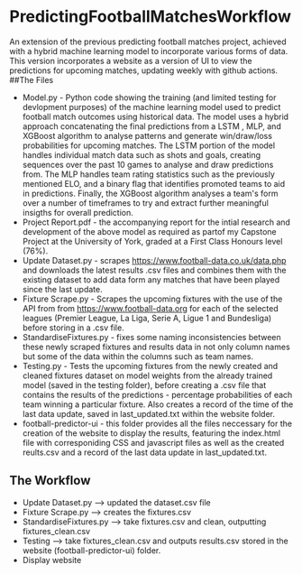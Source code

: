 # PredictingFootballMatchesWorkflow
An extension of the previous predicting football matches project, achieved with a hybrid machine learning model to incorporate various forms of data. This version incorporates a website as a version of UI to view the predictions for upcoming matches, updating weekly with github actions.
##The Files
- Model.py - Python code showing the training (and limited testing for devlopment purposes) of the machine learning model used to predict football match outcomes using historical data. The model uses a hybrid approach concatenating the final predictions from a LSTM , MLP, and XGBoost algorithm to analyse patterns and generate win/draw/loss probabilities for upcoming matches. The LSTM portion of the model handles individual match data such as shots and goals, creating sequences over the past 10 games to analyse and draw predictions from. The MLP handles team rating statistics such as the previously mentioned ELO, and a binary flag that identifies promoted teams to aid in predictions. Finally, the XGBoost algorithm analyses a team's form over a number of timeframes to try and extract further meaningful insigths for overall prediction.
- Project Report.pdf - the accompanying report for the intial research and development of the above model as required as partof my Capstone Project at the University of York, graded at a First Class Honours level (76%).
- Update Dataset.py - scrapes https://www.football-data.co.uk/data.php and downloads the latest results .csv files and combines them with the existing dataset to add data form any matches that have been played since the last update.
- Fixture Scrape.py - Scrapes the upcoming fixtures with the use of the API from from https://www.football-data.org for each of the selected leagues (Premier League, La Liga, Serie A, Ligue 1 and Bundesliga) before storing in a .csv file.
- StandardiseFixtures.py - fixes some naming inconsistencies between these newly scraped fixtures and results data in not only column names but some of the data within the columns such as team names.
- Testing.py - Tests the upcoming fixtures from the newly created and cleaned fixtures dataset on model weights from the already trained model (saved in the testing folder), before creating a .csv file that contains the results of the predictions - percentage probabilities of each team winning a particular fixture. Also creates a record of the time of the last data update, saved in last_updated.txt within the website folder.
- football-predictor-ui - this folder provides all the files neccessary for the creation of the website to display the results, featuring the index.html file with corresponiding CSS and javascript files as well as the created reults.csv and a record of the last data update in last_updated.txt.

## The Workflow
- Update Dataset.py --> updated the dataset.csv file
- Fixture Scrape.py --> creates the fixtures.csv
- StandardiseFixtures.py --> take fixtures.csv and clean, outputting fixtures_clean.csv
- Testing --> take fixtures_clean.csv and outputs results.csv stored in the website (football-predictor-ui) folder.
- Display website
